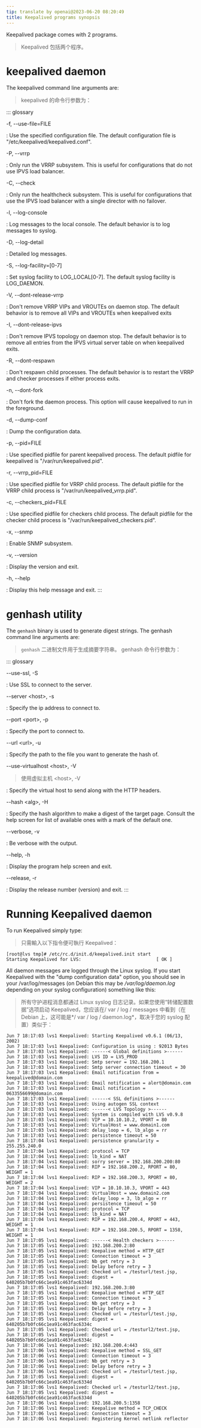 ```yaml
---
tip: translate by openai@2023-06-20 08:20:49
title: Keepalived programs synopsis
---
```


Keepalived package comes with 2 programs.

> Keepalived 包括两个程序。

# keepalived daemon

The keepalived command line arguments are:

> keepalived 的命令行参数为：

::: glossary

-f, \--use-file=FILE

: Use the specified configuration file. The default configuration file is \"/etc/keepalived/keepalived.conf\".

-P, \--vrrp

: Only run the VRRP subsystem. This is useful for configurations that do not use IPVS load balancer.

-C, \--check

: Only run the healthcheck subsystem. This is useful for configurations that use the IPVS load balancer with a single director with no failover.

-l, \--log-console

: Log messages to the local console. The default behavior is to log messages to syslog.

-D, \--log-detail

: Detailed log messages.

-S, \--log-facility=\[0-7\]

: Set syslog facility to LOG_LOCAL\[0-7\]. The default syslog facility is LOG_DAEMON.

-V, \--dont-release-vrrp

: Don't remove VRRP VIPs and VROUTEs on daemon stop. The default behavior is to remove all VIPs and VROUTEs when keepalived exits

-I, \--dont-release-ipvs

: Don't remove IPVS topology on daemon stop. The default behavior is to remove all entries from the IPVS virtual server table on when keepalived exits.

-R, \--dont-respawn

: Don't respawn child processes. The default behavior is to restart the VRRP and checker processes if either process exits.

-n, \--dont-fork

: Don't fork the daemon process. This option will cause keepalived to run in the foreground.

-d, \--dump-conf

: Dump the configuration data.

-p, \--pid=FILE

: Use specified pidfile for parent keepalived process. The default pidfile for keepalived is \"/var/run/keepalived.pid\".

-r, \--vrrp_pid=FILE

: Use specified pidfile for VRRP child process. The default pidfile for the VRRP child process is \"/var/run/keepalived_vrrp.pid\".

-c, \--checkers_pid=FILE

: Use specified pidfile for checkers child process. The default pidfile for the checker child process is \"/var/run/keepalived_checkers.pid\".

-x, \--snmp

: Enable SNMP subsystem.

-v, \--version

: Display the version and exit.

-h, \--help

: Display this help message and exit.
:::

# genhash utility

The `genhash` binary is used to generate digest strings. The genhash command line arguments are:

> `genhash` 二进制文件用于生成摘要字符串。 genhash 命令行参数为：

::: glossary

\--use-ssl, -S

: Use SSL to connect to the server.

\--server \<host\>, -s

: Specify the ip address to connect to.

\--port \<port\>, -p

: Specify the port to connect to.

\--url \<url\>, -u

: Specify the path to the file you want to generate the hash of.

\--use-virtualhost \<host\>, -V

> 使用虚拟主机 \<host\>, -V

: Specify the virtual host to send along with the HTTP headers.

\--hash \<alg\>, -H

: Specify the hash algorithm to make a digest of the target page. Consult the help screen for list of available ones with a mark of the default one.

\--verbose, -v

: Be verbose with the output.

\--help, -h

: Display the program help screen and exit.

\--release, -r

: Display the release number (version) and exit.
:::

# Running Keepalived daemon

To run Keepalived simply type:

> 只需輸入以下指令便可執行 Keepalived：

```
[root@lvs tmp]# /etc/rc.d/init.d/keepalived.init start
Starting Keepalived for LVS:                            [ OK ]
```

All daemon messages are logged through the Linux syslog. If you start Keepalived with the "dump configuration data" option, you should see in your /var/log/messages (on Debian this may be _/var/log/daemon.log_ depending on your syslog configuration) something like this:

> 所有守护进程消息都通过 Linux syslog 日志记录。如果您使用“转储配置数据”选项启动 Keepalived，您应该在/ var / log / messages 中看到（在 Debian 上，这可能是*/ var / log / daemon.log*，取决于您的 syslog 配置）类似于：

```
Jun 7 18:17:03 lvs1 Keepalived: Starting Keepalived v0.6.1 (06/13, 2002)
Jun 7 18:17:03 lvs1 Keepalived: Configuration is using : 92013 Bytes
Jun 7 18:17:03 lvs1 Keepalived: ------< Global definitions >------
Jun 7 18:17:03 lvs1 Keepalived: LVS ID = LVS_PROD
Jun 7 18:17:03 lvs1 Keepalived: Smtp server = 192.168.200.1
Jun 7 18:17:03 lvs1 Keepalived: Smtp server connection timeout = 30
Jun 7 18:17:03 lvs1 Keepalived: Email notification from = keepalived@domain.com
Jun 7 18:17:03 lvs1 Keepalived: Email notification = alert@domain.com
Jun 7 18:17:03 lvs1 Keepalived: Email notification = 0633556699@domain.com
Jun 7 18:17:03 lvs1 Keepalived: ------< SSL definitions >------
Jun 7 18:17:03 lvs1 Keepalived: Using autogen SSL context
Jun 7 18:17:03 lvs1 Keepalived: ------< LVS Topology >------
Jun 7 18:17:03 lvs1 Keepalived: System is compiled with LVS v0.9.8
Jun 7 18:17:03 lvs1 Keepalived: VIP = 10.10.10.2, VPORT = 80
Jun 7 18:17:03 lvs1 Keepalived: VirtualHost = www.domain1.com
Jun 7 18:17:03 lvs1 Keepalived: delay_loop = 6, lb_algo = rr
Jun 7 18:17:03 lvs1 Keepalived: persistence timeout = 50
Jun 7 18:17:04 lvs1 Keepalived: persistence granularity = 255.255.240.0
Jun 7 18:17:04 lvs1 Keepalived: protocol = TCP
Jun 7 18:17:04 lvs1 Keepalived: lb_kind = NAT
Jun 7 18:17:04 lvs1 Keepalived: sorry server = 192.168.200.200:80
Jun 7 18:17:04 lvs1 Keepalived: RIP = 192.168.200.2, RPORT = 80, WEIGHT = 1
Jun 7 18:17:04 lvs1 Keepalived: RIP = 192.168.200.3, RPORT = 80, WEIGHT = 2
Jun 7 18:17:04 lvs1 Keepalived: VIP = 10.10.10.3, VPORT = 443
Jun 7 18:17:04 lvs1 Keepalived: VirtualHost = www.domain2.com
Jun 7 18:17:04 lvs1 Keepalived: delay_loop = 3, lb_algo = rr
Jun 7 18:17:04 lvs1 Keepalived: persistence timeout = 50
Jun 7 18:17:04 lvs1 Keepalived: protocol = TCP
Jun 7 18:17:04 lvs1 Keepalived: lb_kind = NAT
Jun 7 18:17:04 lvs1 Keepalived: RIP = 192.168.200.4, RPORT = 443, WEIGHT = 1
Jun 7 18:17:04 lvs1 Keepalived: RIP = 192.168.200.5, RPORT = 1358, WEIGHT = 1
Jun 7 18:17:05 lvs1 Keepalived: ------< Health checkers >------
Jun 7 18:17:05 lvs1 Keepalived: 192.168.200.2:80
Jun 7 18:17:05 lvs1 Keepalived: Keepalive method = HTTP_GET
Jun 7 18:17:05 lvs1 Keepalived: Connection timeout = 3
Jun 7 18:17:05 lvs1 Keepalived: Nb get retry = 3
Jun 7 18:17:05 lvs1 Keepalived: Delay before retry = 3
Jun 7 18:17:05 lvs1 Keepalived: Checked url = /testurl/test.jsp,
Jun 7 18:17:05 lvs1 Keepalived: digest = 640205b7b0fc66c1ea91c463fac6334d
Jun 7 18:17:05 lvs1 Keepalived: 192.168.200.3:80
Jun 7 18:17:05 lvs1 Keepalived: Keepalive method = HTTP_GET
Jun 7 18:17:05 lvs1 Keepalived: Connection timeout = 3
Jun 7 18:17:05 lvs1 Keepalived: Nb get retry = 3
Jun 7 18:17:05 lvs1 Keepalived: Delay before retry = 3
Jun 7 18:17:05 lvs1 Keepalived: Checked url = /testurl/test.jsp,
Jun 7 18:17:05 lvs1 Keepalived: digest = 640205b7b0fc66c1ea91c463fac6334c
Jun 7 18:17:05 lvs1 Keepalived: Checked url = /testurl2/test.jsp,
Jun 7 18:17:05 lvs1 Keepalived: digest = 640205b7b0fc66c1ea91c463fac6334c
Jun 7 18:17:06 lvs1 Keepalived: 192.168.200.4:443
Jun 7 18:17:06 lvs1 Keepalived: Keepalive method = SSL_GET
Jun 7 18:17:06 lvs1 Keepalived: Connection timeout = 3
Jun 7 18:17:06 lvs1 Keepalived: Nb get retry = 3
Jun 7 18:17:06 lvs1 Keepalived: Delay before retry = 3
Jun 7 18:17:06 lvs1 Keepalived: Checked url = /testurl/test.jsp,
Jun 7 18:17:05 lvs1 Keepalived: digest = 640205b7b0fc66c1ea91c463fac6334d
Jun 7 18:17:06 lvs1 Keepalived: Checked url = /testurl2/test.jsp,
Jun 7 18:17:05 lvs1 Keepalived: digest = 640205b7b0fc66c1ea91c463fac6334d
Jun 7 18:17:06 lvs1 Keepalived: 192.168.200.5:1358
Jun 7 18:17:06 lvs1 Keepalived: Keepalive method = TCP_CHECK
Jun 7 18:17:06 lvs1 Keepalived: Connection timeout = 3
Jun 7 18:17:06 lvs1 Keepalived: Registering Kernel netlink reflector
```
